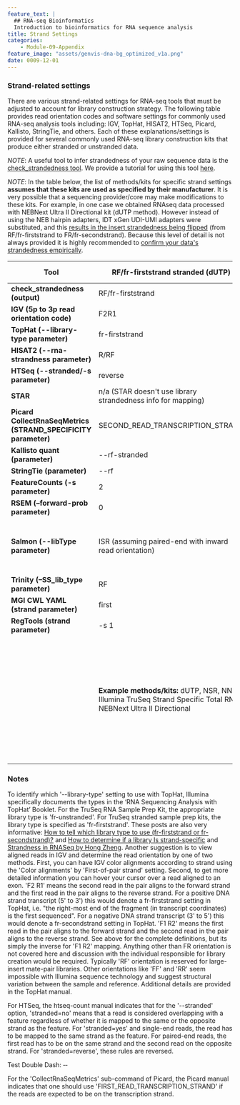 ```yaml
---
feature_text: |
  ## RNA-seq Bioinformatics
  Introduction to bioinformatics for RNA sequence analysis
title: Strand Settings
categories:
    - Module-09-Appendix
feature_image: "assets/genvis-dna-bg_optimized_v1a.png"
date: 0009-12-01
---
```


### Strand-related settings

There are various strand-related settings for RNA-seq tools that must be adjusted to account for library construction strategy. The following table provides read orientation codes and software settings for commonly used RNA-seq analysis tools including: IGV, TopHat, HISAT2, HTSeq, Picard, Kallisto, StringTie, and others. Each of these explanations/settings is provided for several commonly used RNA-seq library construction kits that produce either stranded or unstranded data.

*NOTE*: A useful tool to infer strandedness of your raw sequence data is the [check_strandedness tool](https://github.com/betsig/how_are_we_stranded_here). We provide a tutorial for using this tool [here](/module-01-inputs/0001/05/01/RNAseq_Data/#determining-the-strandedness-of-rna-seq-data).

*NOTE*: In the table below, the list of methods/kits for specific strand settings **assumes that these kits are used as specified by their manufacturer**. It is very possible that a sequencing provider/core may make modifications to these kits. For example, in one case we obtained RNAseq data processed with NEBNext Ultra II Directional kit (dUTP method). However instead of using the NEB hairpin adapters, IDT xGen UDI-UMI adapters were substituted, and this [results in the insert strandedness being flipped](https://www.idtdna.com/pages/support/faqs/can-the-xgen-unique-dual-index-umi-adapters-be-used-for-rna-seq) (from RF/fr-firststrand to FR/fr-secondstrand). Because this level of detail is not always provided it is highly recommended to [confirm your data's strandedness empirically](https://github.com/betsig/how_are_we_stranded_here).  

| **Tool**                                                       | **RF/fr-firststrand stranded (dUTP)**                         | **FR/fr-secondstrand stranded (Ligation)**             | **Unstranded**                                        |
|----------------------------------------------------------------|---------------------------------------------------------------|--------------------------------------------------------|-------------------------------------------------------|
| **check_strandedness (output)**                                | RF/fr-firststrand                                             | FR/fr-secondstrand                                     | unstranded                                            |
| **IGV (5p to 3p read orientation code)**                       | F2R1                                                          | F1R2                                                   | F2R1 or F1R2                                          |
| **TopHat (--library-type parameter)**                          | fr-firststrand                                                | fr-secondstrand                                        | fr-unstranded                                         |
| **HISAT2 (--rna-strandness parameter)**                        | R/RF                                                          | F/FR                                                   | NONE                                                  |
| **HTSeq (--stranded/-s parameter)**                            | reverse                                                       | yes                                                    | no                                                    |
| **STAR**                                                       | n/a (STAR doesn't use library strandedness info for mapping)  | NONE                                                   | NONE                                                  |
| **Picard CollectRnaSeqMetrics (STRAND_SPECIFICITY parameter)** | SECOND_READ_TRANSCRIPTION_STRAND                              | FIRST_READ_TRANSCRIPTION_STRAND                        | NONE                                                  |
| **Kallisto quant (parameter)**                                 | --rf-stranded                                                 | --fr-stranded                                          | NONE                                                  |
| **StringTie (parameter)**                                      | --rf                                                          | --fr                                                   | NONE                                                  |
| **FeatureCounts (-s parameter)**                               | 2                                                             | 1                                                      | 0                                                     |
| **RSEM (–forward-prob parameter)**                             | 0                                                             | 1                                                      | 0.5                                                   |
| **Salmon (--libType parameter)**                               | ISR (assuming paired-end with inward read orientation)        | ISF (assuming paired-end with inward read orientation) | IU (assuming paired-end with inward read orientation) |
| **Trinity (–SS_lib_type parameter)**                           | RF                                                            | FR                                                     | NONE                                                  |
| **MGI CWL YAML (strand parameter)**                            | first                                                         | second                                                 | NONE                                                  |
| **RegTools (strand parameter)**                                | -s 1                                                          | -s 2                                                   | -s 0                                                  |
|                                                                | **Example methods/kits:** dUTP, NSR, NNSR, Illumina TruSeq Strand Specific Total RNA, NEBNext Ultra II Directional | **Example methods/kits:** Ligation, Standard SOLiD, NuGEN Encore, 10X 5’ scRNA data    | **Example kits/data:** Standard Illumina, NuGEN OvationV2, SMARTer universal low input RNA kit (TaKara), GDC normalized TCGA data           |

### Notes

To identify which '--library-type' setting to use with TopHat, Illumina specifically documents the types in the ‘RNA Sequencing Analysis with TopHat’ Booklet. For the TruSeq RNA Sample Prep Kit, the appropriate library type is 'fr-unstranded'. For TruSeq stranded sample prep kits, the library type is specified as 'fr-firststrand'. These posts are also very informative: [How to tell which library type to use (fr-firststrand or fr-secondstrand)?](http://onetipperday.sterding.com/2012/07/how-to-tell-which-library-type-to-use.html) and [How to determine if a library Is strand-specific](https://www.biostars.org/p/56958/) and [Strandness in RNASeq by Hong Zheng](https://littlebitofdata.com/en/2017/08/strandness_in_rnaseq/). Another suggestion is to view aligned reads in IGV and determine the read orientation by one of two methods. First, you can have IGV color alignments according to strand using the 'Color alignments' by 'First-of-pair strand' setting. Second, to get more detailed information you can hover your cursor over a read aligned to an exon. 'F2 R1' means the second read in the pair aligns to the forward strand and the first read in the pair aligns to the reverse strand. For a positive DNA strand transcript (5' to 3') this would denote a fr-firststrand setting in TopHat, i.e. "the right-most end of the fragment (in transcript coordinates) is the first sequenced". For a negative DNA strand transcript (3' to 5') this would denote a fr-secondstrand setting in TopHat. 'F1 R2' means the first read in the pair aligns to the forward strand and the second read in the pair aligns to the reverse strand. See above for the complete definitions, but its simply the inverse for 'F1 R2' mapping. Anything other than FR orientation is not covered here and discussion with the individual responsible for library creation would be required. Typically 'RF' orientation is reserved for large-insert mate-pair libraries. Other orientations like 'FF' and 'RR' seem impossible with Illumina sequence technology and suggest structural variation between the sample and reference. Additional details are provided in the TopHat manual.

For HTSeq, the htseq-count manual indicates that for the '--stranded' option, 'stranded=no' means that a read is considered overlapping with a feature regardless of whether it is mapped to the same or the opposite strand as the feature. For 'stranded=yes' and single-end reads, the read has to be mapped to the same strand as the feature. For paired-end reads, the first read has to be on the same strand and the second read on the opposite strand. For 'stranded=reverse', these rules are reversed.

Test Double Dash: &dash;&dash;

For the 'CollectRnaSeqMetrics' sub-command of Picard, the Picard manual indicates that one should use 'FIRST_READ_TRANSCRIPTION_STRAND' if the reads are expected to be on the transcription strand.
